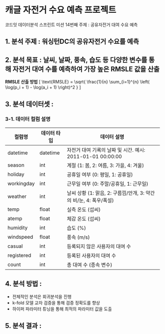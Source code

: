 # 캐글 자전거 수요 예측 프로젝트
코드잇 데이터분석 스프린트 미션 14번째 주제 : 공유자전거 대여 수요 예측
## 1. 분석 주제 : 워싱턴DC의 공유자전거 수요를 예측
## 2. 분석 목표 : 날씨, 날짜, 풍속, 습도 등 다양한 변수를 통해 자전거 대여 수를 예측하여 가장 높은 RMSLE 값을 산출
**RMSLE 산출 방법**
\[
\text{RMSLE} = \sqrt{ \frac{1}{n} \sum_{i=1}^{n} \left( \log(p_i + 1) - \log(a_i + 1) \right)^2 }
\]

## 3. 분석 데이터셋 :
### 3-1. 데이터 컬럼 설명
| 컬럼명      | 데이터 타입 | 데이터 설명                                                                 |
|-------------|--------------|------------------------------------------------------------------------------|
| datetime    | datetime     | 자전거 대여 기록의 날짜 및 시간. 예시: 2011-01-01 00:00:00                  |
| season      | int          | 계절 (1: 봄, 2: 여름, 3: 가을, 4: 겨울)                                    |
| holiday     | int          | 공휴일 여부 (0: 평일, 1: 공휴일)                                           |
| workingday  | int          | 근무일 여부 (0: 주말/공휴일, 1: 근무일)                                     |
| weather     | int          | 날씨 상황 (1: 맑음, 2: 구름낌/안개, 3: 약간의 비/눈, 4: 폭우/폭설)          |
| temp        | float        | 실측 온도 (섭씨)                                                           |
| atemp       | float        | 체감 온도 (섭씨)                                                           |
| humidity    | int          | 습도 (%)                                                                   |
| windspeed   | float        | 풍속 (m/s)                                                                 |
| casual      | int          | 등록되지 않은 사용자의 대여 수                                             |
| registered  | int          | 등록된 사용자의 대여 수                                                   |
| count       | int          | 총 대여 수 (종속 변수)                                                    |
## 4. 분석 방법 :
- 전체적인 분석은 회귀분석을 진행
- k-fold 모델 교차 검증을 통해 검증 정확도를 향상
- 하이퍼 파라미터 튜닝을 통해 최적의 파라미터 값을 도출
## 5. 분석 결과 :
